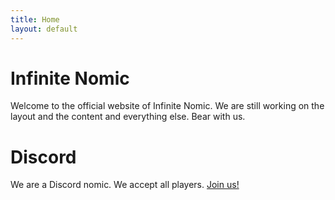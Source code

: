 ```yaml
---
title: Home
layout: default
---
```


# Infinite Nomic

Welcome to the official website of Infinite Nomic. We are still working on the layout and the content and everything else. Bear with us.

# Discord

We are a Discord nomic. We accept all players. [Join us!](https://discord.gg/hdctWqW)